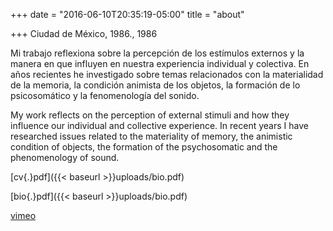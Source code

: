 +++
date = "2016-06-10T20:35:19-05:00"
title = "about"

+++
Ciudad de México, 1986., 1986

Mi trabajo reflexiona sobre la percepción de los estímulos externos y la manera en que influyen en nuestra experiencia individual y colectiva. En años recientes he investigado sobre temas relacionados con la materialidad de la memoria, la condición animista de los objetos, la formación de lo psicosomático y la fenomenología del sonido.
<p class="english">My work reflects on the perception of external stimuli and how they influence our individual and collective experience. In recent years I have researched issues related to the materiality of memory, the animistic condition of objects, the formation of the psychosomatic and the phenomenology of sound.</p>

[cv{.}pdf]({{< baseurl >}}uploads/bio.pdf)

[bio{.}pdf]({{< baseurl >}}uploads/bio.pdf)

<script type="text/javascript" language="javascript">for(coded="4kZyH4yk@UACh.Dio",key="Q7tSUgD4n9IheaoBLW6yFsvOrZRYMlHkmb3wipTCG5P10qKfujXxc8ANdJVz2E",shift=coded.length,link="",i=0;i<coded.length;i++)-1==key.indexOf(coded.charAt(i))?(ltr=coded.charAt(i),link+=ltr):(ltr=(key.indexOf(coded.charAt(i))-shift+key.length)%key.length,link+=key.charAt(ltr));document.write("<a href='mailto:"+link+"'>"+link+"</a>");</script>

<a href="https://vimeo.com/juanpablovillegas">vimeo</a> 
